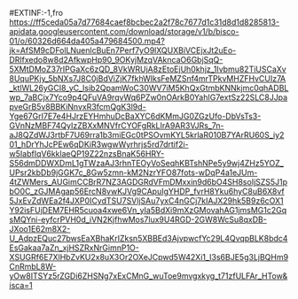 #EXTINF:-1,fro
https://ff5ceda05a7d77684caef8bcbec2a2f78c7677d1c31d8d1d8285813-apidata.googleusercontent.com/download/storage/v1/b/bisco-01/o/60326d664da405a479684500.mp4?jk=AfSM9cDFolLNuenlcBuEn7Perf7yO9lXQUXBiVCEjxJt2uEo-DRlfxedo8w8d2AfkwpHp90_9OKyjMzqVAkncaO6GbjSqQ-5XMtDMoZ37rIPGaXc6zQD_8VkWRUjA8zEtoEjUh0khjz_1Ivbmu82TiUSCaXv8UquPKjy_5bNXs7J8C0jBdViZjK7fkhWIksFeMZSnf4mrTPkvMHZFHvCUIz7A_ktlWL26yGCI8_yC_Isib2QpamWoC30WV7iM5KhQxGtmbKNNkjmc0qhADBLwp_7aBCjx7Yco9p4QFuVA9rqvWq6PZw0nOArkB0YahIG7extSz22SLC8JJpapveGrB5v8BBKiNnvxR3fcmQgK3l9d-Yge67GrI7E7e4HJrzEYHmhuDcBaXYC6dKMmJG0ZGzUfo-DbVsTs3-GVnNzMBF74QyIzZBXxMNVfrCYOFgRkLIrA9AR3VJRs_7n-aJ8QZdWJ3rtbF7U69rra1b3miEGc0tPSOvmKYL5krlaR010B7YArRU60S_iy201_hDrYhJcPEw6qDKiR3wgwWyrhrjs5rd7drtif2i-w5IabfIqV6kklaeQP19Z22nzsBnaK56HRY-S56dmDDWXDmL1gTWzaAJ3rhnTEOyVoSeqhKBTshNPe5y9wj4ZHz5YOZ_UPsr2kbDb9jGGK7c_8Gw5zmn-kM2NzrYFO87fots-wDqP4a1eJUm-4tZWMers_AUGimCCBrR7NZ3AGDGRdVFmDMxxin9d6bO4SH8soIjSZS5J1pbO0C_zGJMAgap56ErcN8vwKJVg9CApuIgYHDP_fvrH8Yku6hyC8uB6X8vf5JxEvZdWEa2f4JXP0ICydTSU7SVljSAu7yxC4nGCj7kIAJX29hk5B9z6cOX1Y92isFUjDEM7EHR5cuoa4xwe6Vn_yIa5BdXi9mXzGMovahAG1jmsMG1c2GqsMQYni-eyfcrPVH0d_iVN2KjfhwMos7lux9U4RGD-2GW8WcSu8qxDB-JXoo1E62m8X2-U_AdpzEQuc27bwsEaXBhaKrIZksn5XBBEd3AjvpwcfYc29L4QvqpBLK8bdc4EsGakaa7aZn_xjHSZRxNrGimnP1O-XSUGRf6E7XlHbZvKU2x8uX3Or2OXeJCpwd5W42Xi1_I3s6BJE5g3LjBQHm9CnRmbL8W-yOw8ITSYz5rZGDi6ZHSNg7xExCMnG_wuToe9mvgxkyg_t71zfULFAr_HTow&isca=1
